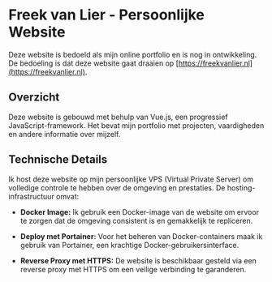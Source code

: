 # Freek van Lier - Persoonlijke Website

Deze website is bedoeld als mijn online portfolio en is nog in ontwikkeling. De bedoeling is dat deze website gaat draaien op [https://freekvanlier.nl](https://freekvanlier.nl).

## Overzicht

Deze website is gebouwd met behulp van Vue.js, een progressief JavaScript-framework. Het bevat mijn portfolio met projecten, vaardigheden en andere informatie over mijzelf.

## Technische Details
Ik host deze website op mijn persoonlijke VPS (Virtual Private Server) om volledige controle te hebben over de omgeving en prestaties. De hosting-infrastructuur omvat:

- **Docker Image:** Ik gebruik een Docker-image van de website om ervoor te zorgen dat de omgeving consistent is en gemakkelijk te repliceren.

- **Deploy met Portainer:** Voor het beheren van Docker-containers maak ik gebruik van Portainer, een krachtige Docker-gebruikersinterface.

- **Reverse Proxy met HTTPS:** De website is beschikbaar gesteld via een reverse proxy met HTTPS om een veilige verbinding te garanderen.
